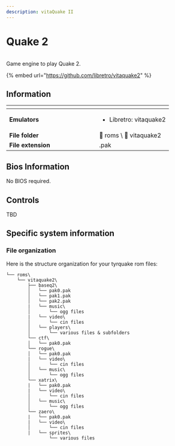 ```yaml
---
description: vitaQuake II
---
```


# Quake 2

<div align="left">

<figure><img src="https://raw.githubusercontent.com/fabricecaruso/es-theme-carbon/55ff14aa79c95ecc70133072e6ac19fed3555b56/art/logos/vitaquake2.svg" alt=""><figcaption></figcaption></figure>

</div>

Game engine to play Quake 2.

{% embed url="https://github.com/libretro/vitaquake2" %}

## Information

<table data-header-hidden><thead><tr><th width="224"></th><th></th></tr></thead><tbody><tr><td><strong>Emulators</strong></td><td><ul><li>Libretro: vitaquake2</li></ul></td></tr><tr><td><strong>File folder</strong></td><td><span data-gb-custom-inline data-tag="emoji" data-code="1f4c2">📂</span> roms \ <span data-gb-custom-inline data-tag="emoji" data-code="1f4c2">📂</span> vitaquake2</td></tr><tr><td><strong>File extension</strong></td><td>.pak</td></tr></tbody></table>

## Bios Information

No BIOS required.

## Controls

TBD

## Specific system information

### File organization

Here is the structure organization for your tyrquake rom files:

```
└── roms\
    └── vitaquake2\
        ├── baseq2\
        │   └── pak0.pak
        │   └── pak1.pak
        │   └── pak2.pak
        |   └── music\
        │       └── ogg files
        |   └── video\
        │       └── cin files
        │   └── players\
        │       └── various files & subfolders
        └── ctf\
        │   └── pak0.pak
        └── rogue\
        │   └── pak0.pak
        |   └── video\
        │       └── cin files
        │   └── music\
        │       └── ogg files
        └── xatrix\
        |   └── pak0.pak
        |   └── video\
        │       └── cin files
        │   └── music\
        │       └── ogg files
        └── zaero\
        |   └── pak0.pak
        |   └── video\
        │       └── cin files
        |   └── sprites\
                └── various files
```
